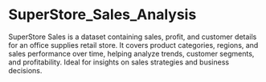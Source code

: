 # SuperStore_Sales_Analysis
SuperStore Sales is a dataset containing sales, profit, and customer details for an office supplies retail store. It covers product categories, regions, and sales performance over time, helping analyze trends, customer segments, and profitability. Ideal for insights on sales strategies and business decisions.
